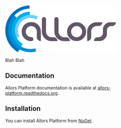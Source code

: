 ![](Images/logo-left.png)

Blah Blah

## Documentation

Allors Platform documentation is available at [allors-platform.readthedocs.org](http://allors-platform.readthedocs.org/en/latest/).

## Installation

You can install Allors Platform from [NuGet](https://nuget.org/packages/AllorsPlatform/).
